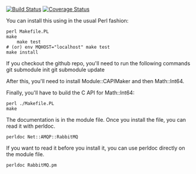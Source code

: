 [![Build Status](https://travis-ci.org/net-amqp-rabbitmq/net-amqp-rabbitmq.png)](https://travis-ci.org/net-amqp-rabbitmq/net-amqp-rabbitmq)
[![Coverage Status](https://coveralls.io/repos/net-amqp-rabbitmq/net-amqp-rabbitmq/badge.png)](https://coveralls.io/r/net-amqp-rabbitmq/net-amqp-rabbitmq)

You can install this using in the usual Perl fashion:

    perl Makefile.PL
    make
        make test
    # (or) env MQHOST="localhost" make test
    make install

If you checkout the github repo, you'll need to run the following commands
    git submodule init
    git submodule update

After this, you'll need to install Module::CAPIMaker and then Math::Int64.

Finally, you'll have to build the C API for Math::Int64:

    perl ./Makefile.PL
    make

The documentation is in the module file.  Once you install
the file, you can read it with perldoc.

    perldoc Net::AMQP::RabbitMQ

If you want to read it before you install it, you can use
perldoc directly on the module file.

    perldoc RabbitMQ.pm
